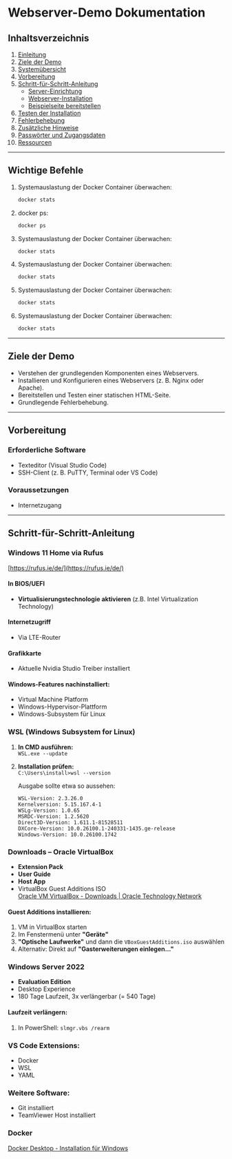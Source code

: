 # Webserver-Demo Dokumentation

## Inhaltsverzeichnis
1. [Einleitung](#einleitung)
2. [Ziele der Demo](#ziele-der-demo)
3. [Systemübersicht](#systemübersicht)
4. [Vorbereitung](#vorbereitung)
5. [Schritt-für-Schritt-Anleitung](#schritt-für-schritt-anleitung)
    - [Server-Einrichtung](#server-einrichtung)
    - [Webserver-Installation](#webserver-installation)
    - [Beispielseite bereitstellen](#beispielseite-bereitstellen)
6. [Testen der Installation](#testen-der-installation)
7. [Fehlerbehebung](#fehlerbehebung)
8. [Zusätzliche Hinweise](#zusätzliche-hinweise)
9. [Passwörter und Zugangsdaten](#passwörter-und-zugangsdaten)
10. [Ressourcen](#ressourcen)

---

## Wichtige Befehle
1. Systemauslastung der Docker Container überwachen:
   ```bash
   docker stats
2. docker ps:
   ```bash
   docker ps
1. Systemauslastung der Docker Container überwachen:
   ```bash
   docker stats
1. Systemauslastung der Docker Container überwachen:
   ```bash
   docker stats
1. Systemauslastung der Docker Container überwachen:
   ```bash
   docker stats
1. Systemauslastung der Docker Container überwachen:
   ```bash
   docker stats
---

## Ziele der Demo
- Verstehen der grundlegenden Komponenten eines Webservers.
- Installieren und Konfigurieren eines Webservers (z. B. Nginx oder Apache).
- Bereitstellen und Testen einer statischen HTML-Seite.
- Grundlegende Fehlerbehebung.

---

## Vorbereitung
### Erforderliche Software
- Texteditor (Visual Studio Code)
- SSH-Client (z. B. PuTTY, Terminal oder VS Code)

### Voraussetzungen
- Internetzugang

---

## Schritt-für-Schritt-Anleitung


### Windows 11 Home via Rufus
[https://rufus.ie/de/](https://rufus.ie/de/)

#### In BIOS/UEFI
- **Virtualisierungstechnologie aktivieren** (z.B. Intel Virtualization Technology)

#### Internetzugriff
- Via LTE-Router

#### Grafikkarte
- Aktuelle Nvidia Studio Treiber installiert

#### Windows-Features nachinstalliert:
- Virtual Machine Platform
- Windows-Hypervisor-Plattform
- Windows-Subsystem für Linux

### WSL (Windows Subsystem for Linux)
1. **In CMD ausführen:**  
   `WSL.exe --update`
2. **Installation prüfen:**  
   `C:\Users\install>wsl --version`

   Ausgabe sollte etwa so aussehen:  
   ```
   WSL-Version: 2.3.26.0  
   Kernelversion: 5.15.167.4-1  
   WSLg-Version: 1.0.65  
   MSRDC-Version: 1.2.5620  
   Direct3D-Version: 1.611.1-81528511  
   DXCore-Version: 10.0.26100.1-240331-1435.ge-release  
   Windows-Version: 10.0.26100.1742  
   ```

### Downloads – Oracle VirtualBox
- **Extension Pack**
- **User Guide**
- **Host App**
- VirtualBox Guest Additions ISO  
  [Oracle VM VirtualBox - Downloads | Oracle Technology Network](https://www.oracle.com)

#### Guest Additions installieren:
1. VM in VirtualBox starten
2. Im Fenstermenü unter **"Geräte"**
3. **"Optische Laufwerke"** und dann die `VBoxGuestAdditions.iso` auswählen
4. Alternativ: Direkt auf **"Gasterweiterungen einlegen..."**

### Windows Server 2022
- **Evaluation Edition**
- Desktop Experience
- 180 Tage Laufzeit, 3x verlängerbar (= 540 Tage)

#### Laufzeit verlängern:
1. In PowerShell:
   `slmgr.vbs /rearm`

### VS Code Extensions:
- Docker
- WSL
- YAML

### Weitere Software:
- Git installiert
- TeamViewer Host installiert

### Docker
[Docker Desktop - Installation für Windows](https://docs.docker.com/desktop/setup/install/windows-install/)

